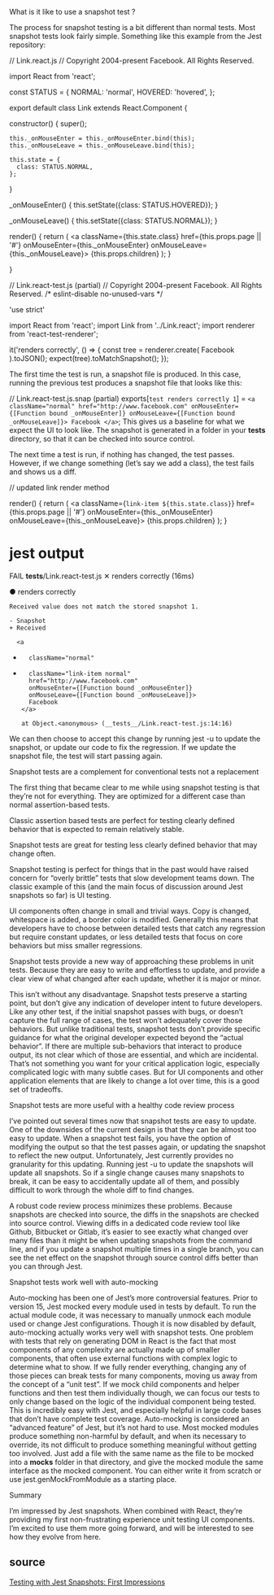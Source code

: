 What is it like to use a snapshot test ?

The process for snapshot testing is a bit different than normal tests. Most snapshot tests look fairly simple. Something like this example from the Jest repository:

// Link.react.js
// Copyright 2004-present Facebook. All Rights Reserved.

import React from 'react';

const STATUS = {
  NORMAL: 'normal',
  HOVERED: 'hovered',
};

export default class Link extends React.Component {

  constructor() {
    super();

    this._onMouseEnter = this._onMouseEnter.bind(this);
    this._onMouseLeave = this._onMouseLeave.bind(this);

    this.state = {
      class: STATUS.NORMAL,
    };
  }

  _onMouseEnter() {
    this.setState({class: STATUS.HOVERED});
  }

  _onMouseLeave() {
    this.setState({class: STATUS.NORMAL});
  }

  render() {
    return (
      <a
        className={this.state.class}
        href={this.props.page || '#'}
        onMouseEnter={this._onMouseEnter}
        onMouseLeave={this._onMouseLeave}>
        {this.props.children}
      </a>
    );
  }

}

// Link.react-test.js  (partial)
// Copyright 2004-present Facebook. All Rights Reserved.
/* eslint-disable no-unused-vars */

'use strict'

import React from 'react';
import Link from '../Link.react';
import renderer from 'react-test-renderer';

it('renders correctly', () => {
  const tree = renderer.create(
    <Link page="http://www.facebook.com">Facebook</Link>
  ).toJSON();
  expect(tree).toMatchSnapshot();
});

The first time the test is run, a snapshot file is produced. In this case, running the previous test produces a snapshot file that looks like this:

// Link.react-test.js.snap  (partial)
exports[`test renders correctly 1`] = `
<a
  className="normal"
  href="http://www.facebook.com"
  onMouseEnter={[Function bound _onMouseEnter]}
  onMouseLeave={[Function bound _onMouseLeave]}>
  Facebook
</a>
`;
This gives us a baseline for what we expect the UI to look like. The snapshot is generated in a folder in your __tests__ directory, so that it can be checked into source control.

The next time a test is run, if nothing has changed, the test passes. However, if we change something (let’s say we add a class), the test fails and shows us a diff.

// updated link render method

render() {
  return (
    <a
      className={`link-item ${this.state.class}`}
      href={this.props.page || '#'}
      onMouseEnter={this._onMouseEnter}
      onMouseLeave={this._onMouseLeave}>
      {this.props.children}
    </a>
  );
}

# jest output

FAIL  __tests__/Link.react-test.js
 ✕ renders correctly (16ms)

● renders correctly

    Received value does not match the stored snapshot 1.

    - Snapshot
    + Received

      <a
-       className="normal"
+       className="link-item normal"
        href="http://www.facebook.com"
        onMouseEnter={[Function bound _onMouseEnter]}
        onMouseLeave={[Function bound _onMouseLeave]}>
        Facebook
      </a>

      at Object.<anonymous> (__tests__/Link.react-test.js:14:16)
We can then choose to accept this change by running jest -u to update the snapshot, or update our code to fix the regression. If we update the snapshot file, the test will start passing again.

Snapshot tests are a complement for conventional tests not a replacement

The first thing that became clear to me while using snapshot testing is that they’re not for everything. They are optimized for a different case than normal assertion-based tests.

Classic assertion based tests are perfect for testing clearly defined behavior that is expected to remain relatively stable.

Snapshot tests are great for testing less clearly defined behavior that may change often.

Snapshot testing is perfect for things that in the past would have raised concern for “overly brittle” tests that slow development teams down. The classic example of this (and the main focus of discussion around Jest snapshots so far) is UI testing.

UI components often change in small and trivial ways. Copy is changed, whitespace is added, a border color is modified. Generally this means that developers have to choose between detailed tests that catch any regression but require constant updates, or less detailed tests that focus on core behaviors but miss smaller regressions.

Snapshot tests provide a new way of approaching these problems in unit tests. Because they are easy to write and effortless to update, and provide a clear view of what changed after each update, whether it is major or minor.

This isn’t without any disadvantage. Snapshot tests preserve a starting point, but don’t give any indication of developer intent to future developers. Like any other test, if the initial snapshot passes with bugs, or doesn’t capture the full range of cases, the test won’t adequately cover those behaviors. But unlike traditional tests, snapshot tests don’t provide specific guidance for what the original developer expected beyond the “actual behavior”. If there are multiple sub-behaviors that interact to produce output, its not clear which of those are essential, and which are incidental. That’s not something you want for your critical application logic, especially complicated logic with many subtle cases. But for UI components and other application elements that are likely to change a lot over time, this is a good set of tradeoffs.

Snapshot tests are more useful with a healthy code review process

I’ve pointed out several times now that snapshot tests are easy to update. One of the downsides of the current design is that they can be almost too easy to update. When a snapshot test fails, you have the option of modifying the output so that the test passes again, or updating the snapshot to reflect the new output. Unfortunately, Jest currently provides no granularity for this updating. Running jest -u to update the snapshots will update all snapshots. So if a single change causes many snapshots to break, it can be easy to accidentally update all of them, and possibly difficult to work through the whole diff to find changes.

A robust code review process minimizes these problems. Because snapshots are checked into source, the diffs in the snapshots are checked into source control. Viewing diffs in a dedicated code review tool like Github, Bitbucket or Gitlab, it’s easier to see exactly what changed over many files than it might be when updating snapshots from the command line, and if you update a snapshot multiple times in a single branch, you can see the net effect on the snapshot through source control diffs better than you can through Jest.

Snapshot tests work well with auto-mocking

Auto-mocking has been one of Jest’s more controversial features. Prior to version 15, Jest mocked every module used in tests by default. To run the actual module code, it was necessary to manually unmock each module used or change Jest configurations. Though it is now disabled by default, auto-mocking actually works very well with snapshot tests. One problem with tests that rely on generating DOM in React is the fact that most components of any complexity are actually made up of smaller components, that often use external functions with complex logic to determine what to show. If we fully render everything, changing any of those pieces can break tests for many components, moving us away from the concept of a “unit test”. If we mock child components and helper functions and then test them individually though, we can focus our tests to only change based on the logic of the individual component being tested. This is incredibly easy with Jest, and especially helpful in large code bases that don’t have complete test coverage. Auto-mocking is considered an “advanced feature” of Jest, but it’s not hard to use. Most mocked modules produce something non-harmful by default, and when its necessary to override, its not difficult to produce something meaningful without getting too involved. Just add a file with the same name as the file to be mocked into a __mocks__ folder in that directory, and give the mocked module the same interface as the mocked component. You can either write it from scratch or use jest.genMockFromModule as a starting place.

Summary

I’m impressed by Jest snapshots. When combined with React, they’re providing my first non-frustrating experience unit testing UI components. I’m excited to use them more going forward, and will be interested to see how they evolve from here.

## source
[Testing with Jest Snapshots: First Impressions](https://benmccormick.org/2016/09/19/testing-with-jest-snapshots-first-impressions/)